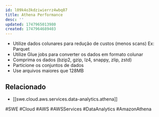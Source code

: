 ```yaml
---
id: l09k4o3kdziwierrz4wbq87
title: Athena Performance
desc: ''
updated: 1747965013980
created: 1747964689403
---
```


- Utilize dados colunares para redução de custos (menos scans) Ex: Parquet
- Utilize Glue jobs para converter os dados em formato colunar
- Comprima os dados (bzip2, gzip, lz4, snappy, zlip, zstd)
- Particione os conjuntos de dados
- Use arquivos maiores que 128MB

## Relacionado

- [[swe.cloud.aws.services.data-analytics.athena]]

#SWE #Cloud #AWS #AWSServices #DataAnalytics #AmazonAthena
